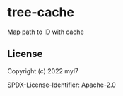 # tree-cache

Map path to ID with cache

## License

Copyright (c) 2022 myl7

SPDX-License-Identifier: Apache-2.0

